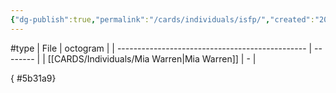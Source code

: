 ```yaml
---
{"dg-publish":true,"permalink":"/cards/individuals/isfp/","created":"2023-04-28T19:43:54.478+02:00","updated":"2023-04-29T16:17:23.758+02:00"}
---
```


#type
| File                                            | octogram |
| ----------------------------------------------- | -------- |
| [[CARDS/Individuals/Mia Warren\|Mia Warren]] | \-       |

{ #5b31a9}


<script src="https://utteranc.es/client.js"  
        repo="Heart4sides/Comment_Section"
        issue-term="pathname"
        theme="github-dark-orange"
        crossorigin="anonymous"
        async> 
</script>